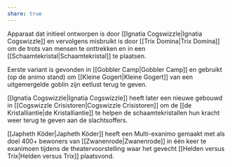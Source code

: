 ```yaml
---
share: true
---
```

Apparaat dat initieel ontworpen is door [[Ignatia Cogswizzle|Ignatia Cogswizzle]] en vervolgens misbruikt is door [[Trix Domina|Trix Domina]] om de trots van mensen te onttrekken en in een [[Schaamtekristal|Schaamtekristal]] te plaatsen. 

Eerste variant is gevonden in [[Gobbler Camp|Gobbler Camp]] en gebruikt (op de animo stand) om [[Kleine Gogert|Kleine Gogert]] van een uitgemergelde goblin zijn eetlust terug te geven.

[[Ignatia Cogswizzle|Ignatia Cogswizzle]] heeft later een nieuwe gebouwd in [[Cogswizzle Crisistoren|Cogswizzle Crisistoren]] om de [[de Kristalliantie|de Kristalliantie]] te helpen de schaamtekristallen hun kracht weer terug te geven aan de slachtsoffers. 

[[Japheth Köder|Japheth Köder]] heeft een Multi-exanimo gemaakt met als doel 400+ bewoners van [[Zwanenrode|Zwanenrode]] in één keer te exanimoen tijdens de theatervoorstelling waar het gevecht [[Helden versus Trix|Helden versus Trix]] plaatsvond. 





